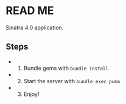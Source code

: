 # READ ME

Sinatra 4.0 application.

## Steps

- 1. Bundle gems with `bundle install`
- 2. Start the server with `bundle exec puma`
- 3. Enjoy!
